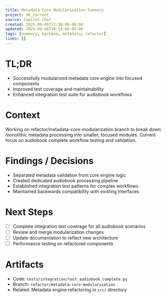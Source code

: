 ```yaml
---
title: Metadata Core Modularization Summary
project: mk_torrent
source: Copilot Chat
created: 2025-09-06T17:30:00-00:00
updated: 2025-09-06T19:14:05-05:00
tags: [summary, backend, metadata, refactor]
links: []
---
```


# TL;DR

- Successfully modularized metadata core engine into focused components
- Improved test coverage and maintainability
- Enhanced integration test suite for audiobook workflows

# Context

Working on refactor/metadata-core-modularization branch to break down monolithic metadata processing into smaller, focused modules. Current focus on audiobook complete workflow testing and validation.

# Findings / Decisions

- Separated metadata validation from core engine logic
- Created dedicated audiobook processing pipeline
- Established integration test patterns for complex workflows
- Maintained backwards compatibility with existing interfaces

# Next Steps

- [ ] Complete integration test coverage for all audiobook scenarios
- [ ] Review and merge modularization changes
- [ ] Update documentation to reflect new architecture
- [ ] Performance testing on refactored components

# Artifacts

- Code: `tests/integration/test_audiobook_complete.py`
- Branch: `refactor/metadata-core-modularization`
- Related: Metadata engine refactoring in `src/` directory

